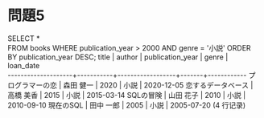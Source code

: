 # 問題5

SELECT *                                                
FROM books
WHERE publication_year > 2000
  AND genre = '小説'
ORDER BY publication_year DESC;
       title        |  author   | publication_year | genre | loan_date  
--------------------+-----------+------------------+-------+------------
 プログラマーの恋   | 森田 健一 |             2020 | 小説  | 2020-12-05
 恋するデータベース | 高橋 美香 |             2015 | 小説  | 2015-03-14
 SQLの冒険          | 山田 花子 |             2010 | 小説  | 2010-09-10
 現在のSQL          | 田中 一郎 |             2005 | 小説  | 2005-07-20
(4 行记录)

